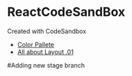 # ReactCodeSandBox

Created with CodeSandbox

- [Color Pallete](https://coolors.co/3f51b5-ffffff-e8ebe4-d2d5dd-b8bacf)
- [All about Layout .01](https://medium.com/javascript-in-plain-english/how-to-build-reusable-layouts-in-react-js-daf8adcbca79)


#Adding new stage branch
